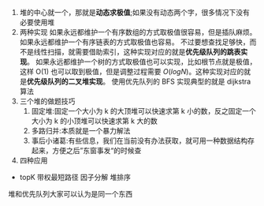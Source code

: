 1. 堆的中心就一个，那就是**动态求极值**;如果没有动态两个字，很多情况下没有必要使用堆
2. 两种实现
   如果永远都维护一个有序数组的方式取极值很容易，但是插队麻烦。
   如果永远都维护一个有序链表的方式取极值也容易。 不过要想查找足够快，而不是线性扫描，就需要借助索引，这种实现对应的就是**优先级队列的跳表实现**。
   如果永远都维护一个树的方式取极值也可以实现，比如根节点就是极值，这样 O(1) 也可以取到极值，但是调整过程需要 $O(logN)$。这种实现对应的就是**优先级队列的二叉堆实现**。
   使用优先队列的 BFS 实现典型的就是 dijkstra 算法
3. 三个堆的做题技巧
   1. 固定堆:固定一个大小为 k 的大顶堆可以快速求第 k 小的数，反之固定一个大小为 k 的小顶堆可以快速求第 k 大的数
   2. 多路归并:本质就是一个暴力解法
   3. 事后小诸葛:有些信息，我们在当前没有办法获取，就可用一种数据结构存起来，方便之后”东窗事发“的时候查
4. 四种应用

- topK
  带权最短路径
  因子分解
  堆排序

堆和优先队列大家可以认为是同一个东西
